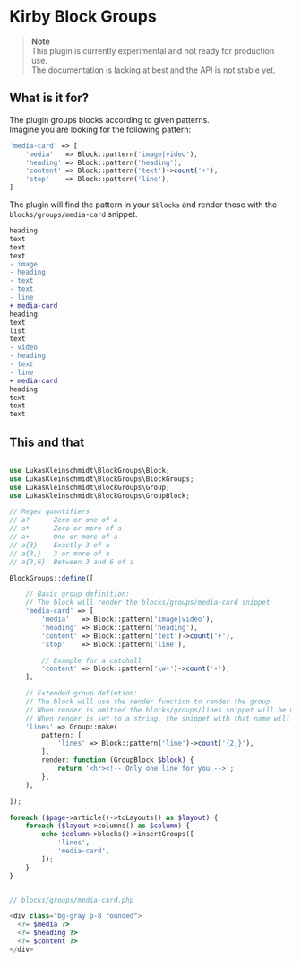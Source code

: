 # Kirby Block Groups

> **Note**  
> This plugin is currently experimental and not ready for production use.  
> The documentation is lacking at best and the API is not stable yet.

## What is it for?

The plugin groups blocks according to given patterns.  
Imagine you are looking for the following pattern:

```php
'media-card' => [
    'media'   => Block::pattern('image|video'),
    'heading' => Block::pattern('heading'),
    'content' => Block::pattern('text')->count('+'),
    'stop'    => Block::pattern('line'),
]
```
The plugin will find the pattern in your `$blocks` and render those with the `blocks/groups/media-card` snippet.

```diff
heading
text
text
text
- image
- heading
- text
- text
- line
+ media-card
heading
text
list
text
- video
- heading
- text
- line
+ media-card
heading
text
text
text
```

## This and that

```php

use LukasKleinschmidt\BlockGroups\Block;
use LukasKleinschmidt\BlockGroups\BlockGroups;
use LukasKleinschmidt\BlockGroups\Group;
use LukasKleinschmidt\BlockGroups\GroupBlock;

// Regex quantifiers
// a?      Zero or one of a
// a*      Zero or more of a
// a+      One or more of a
// a{3}    Exactly 3 of a
// a{3,}   3 or more of a
// a{3,6}  Between 3 and 6 of a

BlockGroups::define([

    // Basic group definition:
    // The block will render the blocks/groups/media-card snippet
    'media-card' => [
        'media'   => Block::pattern('image|video'),
        'heading' => Block::pattern('heading'),
        'content' => Block::pattern('text')->count('+'),
        'stop'    => Block::pattern('line'),

        // Example for a catchall
        'content' => Block::pattern('\w+')->count('+'),
    ],

    // Extended group defintion:
    // The block will use the render function to render the group
    // When render is omitted the blocks/groups/lines snippet will be used
    // When render is set to a string, the snippet with that name will be used
    'lines' => Group::make(
        pattern: [
            'lines' => Block::pattern('line')->count('{2,}'),
        ],
        render: function (GroupBlock $block) {
            return '<hr><!-- Only one line for you -->';
        },
    ),

]);

foreach ($page->article()->toLayouts() as $layout) {
    foreach ($layout->columns() as $column) {
        echo $column->blocks()->insertGroups([
            'lines',
            'media-card',
        ]);
    }
}

```

```php

// blocks/groups/media-card.php

<div class="bg-gray p-8 rounded">
  <?= $media ?>
  <?= $heading ?>
  <?= $content ?>
</div>

```
